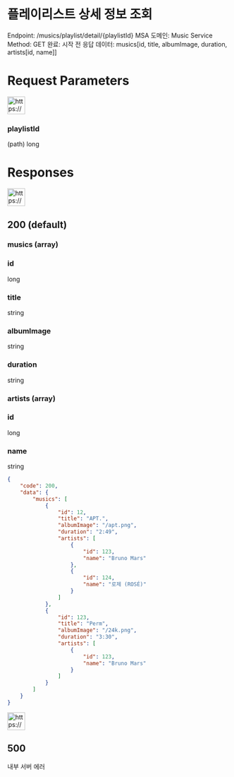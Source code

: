 # 플레이리스트 상세 정보 조회

Endpoint: /musics/playlist/detail/{playlistId}
MSA 도메인: Music Service
Method: GET
완료: 시작 전
응답 데이터: musics[id, title, albumImage, duration, artists[id, name]]

# Request Parameters

<aside>
<img src="https://www.notion.so/icons/gift_blue.svg" alt="https://www.notion.so/icons/gift_blue.svg" width="40px" />

### playlistId

(path) long

</aside>

# Responses

<aside>
<img src="https://www.notion.so/icons/send_orange.svg" alt="https://www.notion.so/icons/send_orange.svg" width="40px" />

## 200 (default)

### musics (array)

### id

long

### title

string

### albumImage

string

### duration

string

### artists (array)

### id

long

### name

string

</aside>

```json
{
	"code": 200,
	"data": {
		"musics": [
			{
				"id": 12,
				"title": "APT.",
				"albumImage": "/apt.png",
				"duration": "2:49",
				"artists": [
					{
						"id": 123,
						"name": "Bruno Mars"
					},
					{
						"id": 124,
						"name": "로제 (ROSÉ)"
					}
				]
			},
			{
				"id": 123,
				"title": "Perm",
				"albumImage": "/24k.png",
				"duration": "3:30",
				"artists": [
					{
						"id": 123,
						"name": "Bruno Mars"
					}
				]
			}
		]
	}
}
```

<aside>
<img src="https://www.notion.so/icons/browser-stop_red.svg" alt="https://www.notion.so/icons/browser-stop_red.svg" width="40px" />

## 500

내부 서버 에러

</aside>